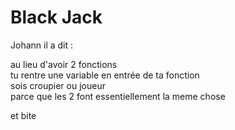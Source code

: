 # Black Jack

Johann il a dit :

au lieu d'avoir 2 fonctions  
tu rentre une variable en entrée de ta fonction  
sois croupier ou joueur  
parce que les 2 font essentiellement la meme chose  
    
et bite
